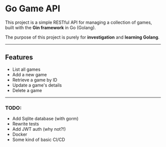 # Go Game API

This project is a simple RESTful API for managing a collection of games, built with the **Gin framework** in Go (Golang). 

The purpose of this project is purely for **investigation** and **learning Golang**.

---

## Features

- List all games
- Add a new game
- Retrieve a game by ID
- Update a game's details
- Delete a game

---

### TODO:
- Add Sqlite database (with gorm)
- Rewrite tests
- Add JWT auth (why not?!)
- Docker
- Some kind of basic CI/CD
